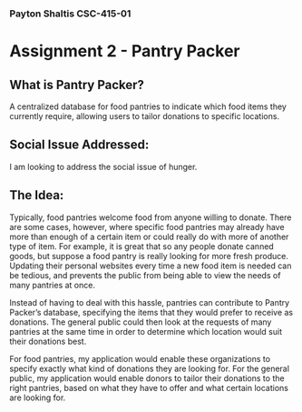 ### Payton Shaltis CSC-415-01
# Assignment 2 - Pantry Packer

## What is Pantry Packer?
A centralized database for food pantries to indicate which food items they currently require, allowing users to tailor donations to specific locations.

## Social Issue Addressed:
I am looking to address the social issue of hunger.

## The Idea:
Typically, food pantries welcome food from anyone willing to donate. There are some cases, however, where specific food pantries may already have more than enough of a certain item or could really do with more of another type of item. For example, it is great that so any people donate canned goods, but suppose a food pantry is really looking for more fresh produce. Updating their personal websites every time a new food item is needed can be tedious, and prevents the public from being able to view the needs of many pantries at once.

Instead of having to deal with this hassle, pantries can contribute to Pantry Packer’s database, specifying the items that they would prefer to receive as donations. The general public could then look at the requests of many pantries at the same time in order to determine which location would suit their donations best.

For food pantries, my application would enable these organizations to specify exactly what kind of donations they are looking for. For the general public, my application would enable donors to tailor their donations to the right pantries, based on what they have to offer and what certain locations are looking for.
